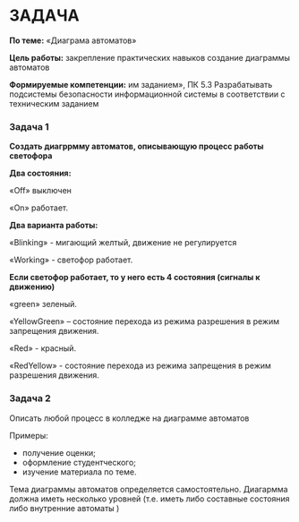 # ЗАДАЧА

**По теме:** «Диаграма автоматов»

**Цель работы:** закрепление практических навыков создание диаграммы автоматов

**Формируемые компетенции:** им заданием», ПК 5.3 Разрабатывать подсистемы безопасности информационной системы в соответствии с техническим заданием


### Задача 1

**Создать диагррмму автоматов, описывающую процесс работы светофора**

**Два состояния:**

«Off» выключен

«On» работает.

**Два варианта работы:**

«Blinking» - мигающий желтый, движение не регулируется

«Working» - светофор работает.  

**Если светофор работает, то у него есть 4 состояния (сигналы к движению)**

«green» зеленый.

«YellowGreen» – состояние перехода из режима разрешения в режим запрещения движения.

«Red» - красный.

«RedYellow» - состояние перехода из режима запрещения в режим разрешения движения.

### Задача 2
Описать любой процесс в колледже на диаграмме автоматов

Примеры:

+ получение оценки;
+ оформление студентческого;
+ изучение материала по теме.

Тема диаграммы автоматов определяется самостоятельно.
Диагармма должна иметь несколько уровней (т.е. иметь либо составные состояния либо внутренние автоматы )